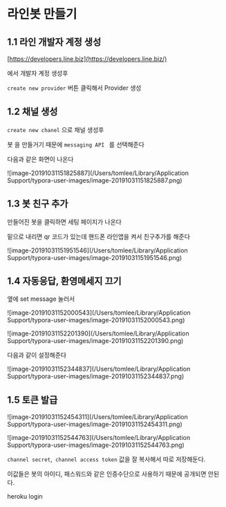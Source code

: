 # 라인봇 만들기

## 1.1 라인 개발자 계정 생성

[https://developers.line.biz](https://developers.line.biz/)

에서 개발자 계정 생성후 

`create new provider` 버튼 클릭해서 Provider 생성

## 1.2 채널 생성

`create new chanel` 으로 채널 생성후 

봇 을 만들거기 때문에 `messaging API ` 를 선택해준다

다음과 같은 화면이 나온다

![image-20191031151825887](/Users/tomlee/Library/Application Support/typora-user-images/image-20191031151825887.png)

## 1.3 봇 친구 추가

만들어진 봇을 클릭하면 세팅 페이지가 나온다 

밑으로 내리면 qr 코드가 있는데 핸드폰 라인앱을 켜서 친구추가를 해준다

![image-20191031151951546](/Users/tomlee/Library/Application Support/typora-user-images/image-20191031151951546.png)

## 1.4 자동응답, 환영메세지 끄기

옆에 set message 눌러서

![image-20191031152000543](/Users/tomlee/Library/Application Support/typora-user-images/image-20191031152000543.png)

![image-20191031152201390](/Users/tomlee/Library/Application Support/typora-user-images/image-20191031152201390.png)

다음과 같이 설정해준다

![image-20191031152344837](/Users/tomlee/Library/Application Support/typora-user-images/image-20191031152344837.png)

## 1.5 토큰 발급 

![image-20191031152454311](/Users/tomlee/Library/Application Support/typora-user-images/image-20191031152454311.png)

![image-20191031152544763](/Users/tomlee/Library/Application Support/typora-user-images/image-20191031152544763.png)



`channel secret`,` channel access token` 값을 잘 복사해서 따로 저장해둔다.

이값들은 봇의 아이디, 패스워드와 같은 인증수단으로 사용하기 때문에 공개되면 안된다. 




heroku login



 

